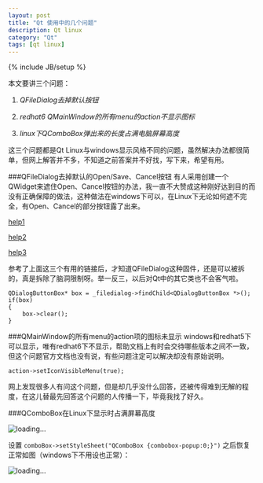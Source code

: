 ```yaml
---
layout: post
title: "Qt 使用中的几个问题"
description: Qt linux
category: "Qt"
tags: [qt linux]
---
```

{% include JB/setup %}

本文要讲三个问题：

1. *QFileDialog去掉默认按钮*

2. *redhat6 QMainWindow的所有menu的action不显示图标*

3. *linux下QComboBox弹出来的长度占满电脑屏幕高度*

这三个问题都是Qt Linux与windows显示风格不同的问题，虽然解决办法都很简单，但网上解答并不多，不知道之前答案并不好找，写下来，希望有用。

###QFileDialog去掉默认的Open/Save、Cancel按钮
有人采用创建一个QWidget来遮住Open、Cancel按钮的办法，我一直不大赞成这种刚好达到目的而没有正确保障的做法，这种做法在windows下可以，在Linux下无论如何遮不完全，有Open、Cancel的部分按钮露了出来。

[help1](http://www.qtforum.org/article/20841/how-to-add-a-qwidget-in-qfiledialog.html#post78422)

[help2](http://stackoverflow.com/questions/16987916/add-widgets-to-qfiledialog)

[help3](http://www.qtcentre.org/threads/42858-Creating-a-Custom-FileOpen-Dialog)

参考了上面这三个有用的链接后，才知道QFileDialog这种固件，还是可以被拆的，真是拆除了脑洞限制呀。举一反三，以后对Qt中的其它类也不会客气啦。

	QDialogButtonBox* box = _filedialog->findChild<QDialogButtonBox *>();
	if(box)
	{
		box->clear();
	}

###QMainWindow的所有menu的action项的图标未显示
windows和redhat5下可以显示，唯有redhat6下不显示，帮助文档上有时会交待哪些版本之间不一致，但这个问题官方文档也没有说，有些问题注定可以解决却没有原始说明。

	action->setIconVisibleMenu(true);

网上发现很多人有问这个问题，但是却几乎没什么回答，还被传得难到无解的程度，在这儿替最先回答这个问题的人传播一下，毕竟我找了好久。



###QComboBox在Linux下显示时占满屏幕高度


![loading...](/images/2015_08_17/qcombox1.JPG)

设置 `comboBox->setStyleSheet("QComboBox {combobox-popup:0;}")` 之后恢复正常如图（windows下不用设也正常）：

![loading...](/images/2015_08_17/qcombox2.JPG)



